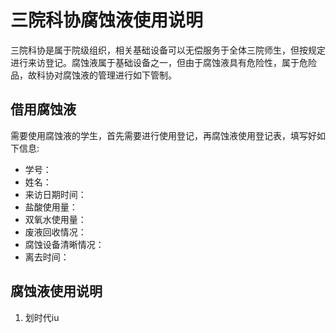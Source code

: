 # 三院科协腐蚀液使用说明
三院科协是属于院级组织，相关基础设备可以无偿服务于全体三院师生，但按规定进行来访登记。腐蚀液属于基础设备之一，但由于腐蚀液具有危险性，属于危险品，故科协对腐蚀液的管理进行如下管制。
## 借用腐蚀液
需要使用腐蚀液的学生，首先需要进行使用登记，再腐蚀液使用登记表，填写好如下信息:
+ 学号：
+ 姓名：
+ 来访日期时间：
+ 盐酸使用量：
+ 双氧水使用量：
+ 废液回收情况：
+ 腐蚀设备清晰情况：
+ 离去时间：
## 腐蚀液使用说明
1.  划时代iu
